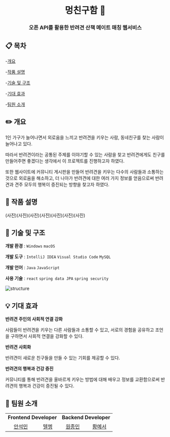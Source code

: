<h1 align="middle">멍친구함 🐶 </h1>

<h3 align="middle">오픈 API를 활용한 반려견 산책 메이트 매칭 웹서비스</h3>

## 📋 목차

-[개요](https://github.com/sysys515/five_Eagles?tab=readme-ov-file#%EF%B8%8F-%EA%B0%9C%EC%9A%94)

-[작품 설명](https://github.com/sysys515/five_Eagles?tab=readme-ov-file#-%EC%9E%91%ED%92%88-%EC%84%A4%EB%AA%85)

-[기술 및 구조](https://github.com/sysys515/five_Eagles?tab=readme-ov-file#-%EA%B8%B0%EC%88%A0-%EB%B0%8F-%EA%B5%AC%EC%A1%B0)

-[기대 효과](https://github.com/sysys515/five_Eagles?tab=readme-ov-file#-%EA%B8%B0%EB%8C%80-%ED%9A%A8%EA%B3%BC)

-[팀원 소개](https://github.com/sysys515/five_Eagles?tab=readme-ov-file#-%ED%8C%80%EC%9B%90-%EC%86%8C%EA%B0%9C)
</details>


## ✏️ 개요

1인 가구가 늘어나면서 외로움을 느끼고 반려견을 키우는 사람, 동네친구를 찾는 사람이 늘어나고 있다.

따라서 반려견이라는 공통된 주제를 이야기할 수 있는 사람을 찾고 반려견에게도 친구를 만들어주면 좋겠다는 생각에서 이 프로젝트를 진행하고자 하였다.

또한 웹사이트에 커뮤니티 게시판을 만들어 반려견을 키우는 다수의 사람들과 소통하는 것으로 외로움을 해소하고, 더 나아가 반려견에 대한 여러 가지 정보를 얻음으로써 반려견과 견주 모두의 행복이 증진되는 방향을 찾고자 하였다.


## 💬 작품 설명
(사진)(사진)(사진)(사진)(사진)(사진)(사진)


## 🔎 기술 및 구조

 **개발 환경** : `Windows` `macOS`

 **개발 도구** : `IntelliJ IDEA` `Visual Studio Code` `MySQL`

 **개발 언어** : `Java` `JavaScript`

**사용 기술** : `react` `spring data JPA` `spring security`


![structure](https://github.com/sysys515/five_Eagles/assets/63178550/165e33d5-0356-4a16-8e7d-e08431a72233)



## 💡 기대 효과

**반려견 주인의 사회적 연결 강화**

사람들이 반려견을 키우는 다른 사람들과 소통할 수 있고, 서로의 경험을 공유하고 조언을 구하면서 사회적 연결을 강화할 수 있다.

**반려견 사회화**

반려견이 새로운 친구들을 만들 수 있는 기회를 제공할 수 있다.

**반려견의 행복과 건강 증진**

커뮤니티를 통해 반려견을 올바르게 키우는 방법에 대해 배우고 정보를 교환함으로써 반려견의 행복과 건강이 증진될 수 있다.


## 👥 팀원 소개

<table>
   <tr>
      <td colspan="2" align="center"><strong>Frontend Developer</strong></td>
      <td colspan="2" align="center"><strong>Backend Developer</strong></td>
   </tr>
  <tr>
    <td align="center">
    <a href="https://github.com/seokmin2020">안석민</a>
    </td>
     <td align="center">
        <a href="https://github.com/Telmen09">텔멩</a>
     </td>
     <td align="center">
        <a href="https://github.com/JongMin999">원종민</a>
     </td>
     <td align="center">
        <a href="https://github.com/sysys515">황예서</a>
     </td>
  </tr>

</table>
</div>
